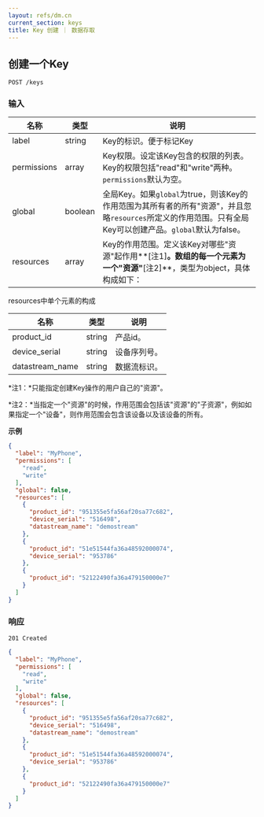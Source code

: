 ```yaml
---
layout: refs/dm.cn
current_section: keys
title: Key 创建 ｜ 数据存取
---
```


## 创建一个Key

    POST /keys

### 输入

| 名称            | 类型    | 说明 |
| --------------- | ------ | ------------------------------------------------------ |
| label           | string | Key的标识。便于标记Key |
| permissions     | array  | Key权限。设定该Key包含的权限的列表。Key的权限包括"read"和"write"两种。`permissions`默认为空。 |
| global          | boolean| 全局Key。如果`global`为true，则该Key的作用范围为其所有者的所有"资源"，并且忽略`resources`所定义的作用范围。只有全局Key可以创建产品。`global`默认为false。 |
| resources       | array  | Key的作用范围。定义该Key对哪些"资源"起作用**[注1]**。数组的每一个元素为一个"资源"**[注2]**，类型为object，具体构成如下： |

resources中单个元素的构成

| 名称        | 类型    | 说明 |
| ---------- | ------ | ------------------------------------------------------ |
| product_id     | string | 产品id。 |
| device_serial  | string | 设备序列号。 |
| datastream_name| string | 数据流标识。 |

*注1：*只能指定创建Key操作的用户自己的"资源"。

*注2：*当指定一个"资源"的时候，作用范围会包括该"资源"的"子资源"，例如如果指定一个"设备"，则作用范围会包含该设备以及该设备的所有。

**示例**

```json
{
  "label": "MyPhone",
  "permissions": [
    "read",
    "write"
  ],
  "global": false,
  "resources": [
    {
      "product_id": "951355e5fa56af20sa77c682",
      "device_serial": "516498",
      "datastream_name": "demostream"
    },
    {
      "product_id": "51e51544fa36a48592000074",
      "device_serial": "953786"
    },
    {
      "product_id": "52122490fa36a479150000e7"
    }
  ]
}
```

### 响应

    201 Created

```json
{
  "label": "MyPhone",
  "permissions": [
    "read",
    "write"
  ],
  "global": false,
  "resources": [
    {
      "product_id": "951355e5fa56af20sa77c682",
      "device_serial": "516498",
      "datastream_name": "demostream"
    },
    {
      "product_id": "51e51544fa36a48592000074",
      "device_serial": "953786"
    },
    {
      "product_id": "52122490fa36a479150000e7"
    }
  ]
}
```

